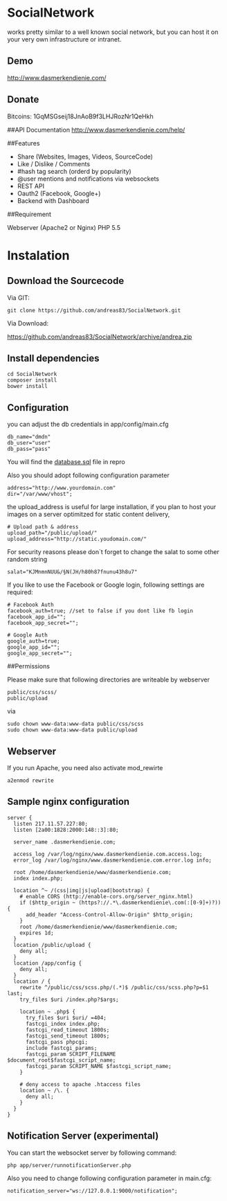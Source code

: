 # SocialNetwork

works pretty similar to a well known social network, 
but you can host it on your very own infrastructure or intranet. 

## Demo
http://www.dasmerkendienie.com/

## Donate 
Bitcoins: 1GqMSGseij18JnAoB9f3LHJRozNr1QeHkh

##API Documentation
http://www.dasmerkendienie.com/help/

##Features

* Share (Websites, Images, Videos, SourceCode)
* Like / Dislike / Comments
* #hash tag search (orderd by popularity)
* @user mentions and notifications via websockets
* REST API
* Oauth2 (Facebook, Google+)
* Backend with Dashboard 

##Requirement

Webserver (Apache2 or Nginx)
PHP 5.5 

# Instalation

## Download the Sourcecode

Via GIT: 
```
git clone https://github.com/andreas83/SocialNetwork.git
```
Via Download:

https://github.com/andreas83/SocialNetwork/archive/andrea.zip

## Install dependencies

```
cd SocialNetwork
composer install
bower install
```


## Configuration 

you can adjust the db credentials in app/config/main.cfg 
```
db_name="dmdn"
db_user="user"
db_pass="pass"
```
You will find the [database.sql](https://raw.githubusercontent.com/andreas83/SocialNetwork/andrea/database.sql) file in repro

Also you should adopt following configuration parameter
```
address="http://www.yourdomain.com"
dir="/var/www/vhost";
```

the upload_address is useful for large installation, if you plan to host your images on
a server optimitzed for static content delivery,
```
# Upload path & address
upload_path="/public/upload/"
upload_address="http://static.youdomain.com/"
```

For security reasons please don`t forget to change the salat to some other random string
```
salat="KJMnmnNUU&/§N(JH/h80h87fnunu43h8u7"
```

If you like to use the Facebook or Google login, following settings are required:
```
# Facebook Auth
facebook_auth=true; //set to false if you dont like fb login
facebook_app_id="";
facebook_app_secret="";

# Google Auth
google_auth=true; 
google_app_id="";
google_app_secret="";
```

##Permissions

Please make sure that following directories are writeable by webserver
```
public/css/scss/
public/upload
```

via 
```
sudo chown www-data:www-data public/css/scss
sudo chown www-data:www-data public/upload
```


## Webserver 

If you run Apache, you need also activate mod_rewirte 

```
a2enmod rewrite
```

## Sample nginx configuration

```
server {
  listen 217.11.57.227:80;
  listen [2a00:1828:2000:148::3]:80;

  server_name .dasmerkendienie.com;

  access_log /var/log/nginx/www.dasmerkendienie.com.access.log;
  error_log /var/log/nginx/www.dasmerkendienie.com.error.log info;

  root /home/dasmerkendienie/www/dasmerkendienie.com;
  index index.php;

  location ^~ /(css|img|js|upload|bootstrap) {
    # enable CORS (http://enable-cors.org/server_nginx.html)
    if ($http_origin ~ (https?://.*\.dasmerkendienie\.com(:[0-9]+)?)) {
      add_header "Access-Control-Allow-Origin" $http_origin;
    }
    root /home/dasmerkendienie/www/dasmerkendienie.com;
    expires 1d;
  }
  location /public/upload {
    deny all;
  }
  location /app/config {
    deny all;
  }
  location / {
    rewrite ^/public/css/scss.php/(.*)$ /public/css/scss.php?p=$1 last;
    try_files $uri /index.php?$args;

    location ~ .php$ {
      try_files $uri $uri/ =404;
      fastcgi_index index.php;
      fastcgi_read_timeout 1800s;
      fastcgi_send_timeout 1800s;
      fastcgi_pass phpcgi;
      include fastcgi_params;
      fastcgi_param SCRIPT_FILENAME $document_root$fastcgi_script_name;
      fastcgi_param SCRIPT_NAME $fastcgi_script_name;
    }

    # deny access to apache .htaccess files
    location ~ /\. {
      deny all;
    }
  }
}
```


## Notification Server (experimental)

You can start the websocket server by following command:

```
php app/server/runnotificationServer.php
```

Also you need to change following configuration parameter in main.cfg:

```
notification_server="ws://127.0.0.1:9000/notification";
```

 
